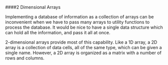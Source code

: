 ####2 Dimensional Arrays

Implementing a database of information as a collection of arrays can be inconvenient when we have to pass many arrays to utility functions to process the database. It would be nice to have a single data structure which can hold all the information, and pass it all at once.

2-dimensional arrays provide most of this capability. Like a 1D array, a 2D array is a collection of data cells, all of the same type, which can be given a single name. However, a 2D array is organized as a matrix with a number of rows and columns.